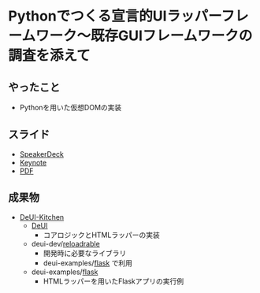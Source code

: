 # Pythonでつくる宣言的UIラッパーフレームワーク〜既存GUIフレームワークの調査を添えて

## やったこと

- Pythonを用いた仮想DOMの実装

## スライド

- [SpeakerDeck](https://speakerdeck.com/urushiyama/pythondetukuruxuan-yan-de-uiratupahuremuwaku-ji-cun-guihuremuwakufalsediao-cha-wotian-ete)
- [Keynote](/slide/YutaUrushiyama_PyConJP21.key)
- [PDF](/slide/YutaUrushiyama_PyConJP21.pdf)

## 成果物

- [DeUI-Kitchen](https://github.com/urushiyama/DeUI-Kitchen)
    - [DeUI](https://github.com/urushiyama/DeUI)
        - コアロジックとHTMLラッパーの実装
    - deui-dev/[reloadrable](https://github.com/urushiyama/reloadrable)
        - 開発時に必要なライブラリ
        - deui-examples/[flask](https://github.com/urushiyama/deui-examples-flask) で利用
    - deui-examples/[flask](https://github.com/urushiyama/deui-examples-flask)
        - HTMLラッパーを用いたFlaskアプリの実行例
